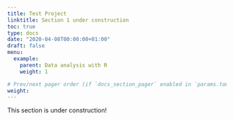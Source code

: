 ```yaml
---
title: Test Project
linktitle: Section 1 under construction
toc: true
type: docs
date: "2020-04-08T00:00:00+01:00"
draft: false
menu:
  example:
    parent: Data analysis with R
    weight: 1

# Prev/next pager order (if `docs_section_pager` enabled in `params.toml`)
weight: 
---
```


This section is under construction!
